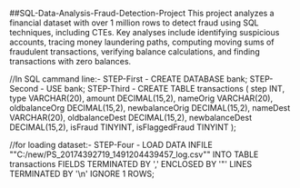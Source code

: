 ##SQL-Data-Analysis-Fraud-Detection-Project
This project analyzes a financial dataset with over 1 million rows to detect fraud using SQL techniques, including CTEs. Key analyses include identifying suspicious accounts, tracing money laundering paths, computing moving sums of fraudulent transactions, verifying balance calculations, and finding transactions with zero balances.

//In SQL cammand line:-
STEP-First - CREATE DATABASE bank;
STEP-Second - USE bank;
STEP-Third -  CREATE TABLE transactions ( step INT, type VARCHAR(20), amount DECIMAL(15,2), nameOrig VARCHAR(20), oldbalanceOrg DECIMAL(15,2), newbalanceOrig DECIMAL(15,2), nameDest VARCHAR(20), oldbalanceDest DECIMAL(15,2), newbalanceDest DECIMAL(15,2), isFraud TINYINT, isFlaggedFraud TINYINT );

//for loading dataset:-
STEP-Four - LOAD DATA INFILE ""C:/new/PS_20174392719_1491204439457_log.csv"" INTO TABLE transactions FIELDS TERMINATED BY ',' ENCLOSED BY '"' LINES TERMINATED BY '\n' IGNORE 1 ROWS;
